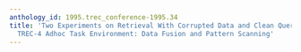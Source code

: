 ```yaml
---
anthology_id: 1995.trec_conference-1995.34
title: 'Two Experiments on Retrieval With Corrupted Data and Clean Queries in the
  TREC-4 Adhoc Task Environment: Data Fusion and Pattern Scanning'
---
```

